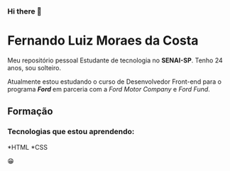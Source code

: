 ### Hi there 👋
# Fernando Luiz Moraes da Costa
Meu repositório pessoal
Estudante de tecnologia no **SENAI-SP**. Tenho 24 anos, sou solteiro.

Atualmente estou estudando o curso de Desenvolvedor Front-end para o programa **_Ford <ENTER>_** em parceria com a *Ford Motor Company* e *Ford Fund*.

## Formação

### Tecnologias que estou aprendendo:
*HTML
*CSS

😁
<!--
**fernandoluiz-1999/fernandoluiz-1999** is a ✨ _special_ ✨ repository because its `README.md` (this file) appears on your GitHub profile.

Here are some ideas to get you started:

- 🔭 I’m currently working on ...
- 🌱 I’m currently learning ...
- 👯 I’m looking to collaborate on ...
- 🤔 I’m looking for help with ...
- 💬 Ask me about ...
- 📫 How to reach me: ...
- 😄 Pronouns: ...
- ⚡ Fun fact: ...
-->
